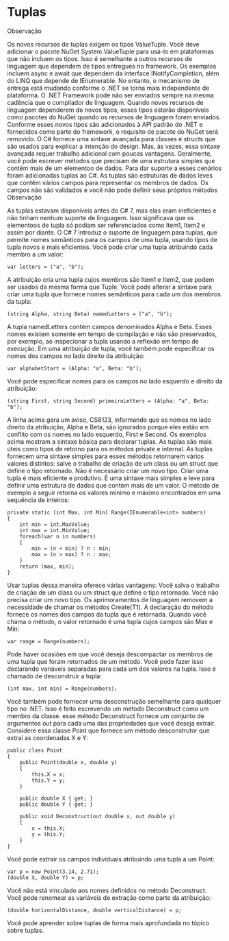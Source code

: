 ﻿# Tuplas

Observação

Os novos recursos de tuplas exigem os tipos ValueTuple. Você deve adicionar o pacote NuGet System.ValueTuple para usá-lo em plataformas que não incluem os tipos.
Isso é semelhante a outros recursos de linguagem que dependem de tipos entregues no framework. Os exemplos incluem async e await que dependem da interface INotifyCompletion, além do LINQ que depende de IEnumerable<T>. No entanto, o mecanismo de entrega está mudando conforme o .NET se torna mais independente de plataforma. O .NET Framework pode não ser enviados sempre na mesma cadência que o compilador de linguagem. Quando novos recursos de linguagem dependerem de novos tipos, esses tipos estarão disponíveis como pacotes do NuGet quando os recursos de linguagem forem enviados. Conforme esses novos tipos são adicionados à API padrão do .NET e fornecidos como parte do framework, o requisito de pacote do NuGet será removido.
O C# fornece uma sintaxe avançada para classes e structs que são usados para explicar a intenção do design. Mas, às vezes, essa sintaxe avançada requer trabalho adicional com poucas vantagens. Geralmente, você pode escrever métodos que precisam de uma estrutura simples que contém mais de um elementoo de dados. Para dar suporte a esses cenários foram adicionadas tuplas ao C#. As tuplas são estruturas de dados leves que contêm vários campos para representar os membros de dados. Os campos não são validados e você não pode definir seus próprios métodos
Observação

As tuplas estavam disponíveis antes do C# 7, mas elas eram ineficientes e não tinham nenhum suporte de linguagem. Isso significava que os elementoos de tupla só podiam ser referenciados como Item1, Item2 e assim por diante. O C# 7 introduz o suporte de linguagem para tuplas, que permite nomes semânticos para os campos de uma tupla, usando tipos de tupla novos e mais eficientes.
Você pode criar uma tupla atribuindo cada membro a um valor:



```
var letters = ("a", "b");
```
A atribuição cria uma tupla cujos membros são Item1 e Item2, que podem ser usados da mesma forma que Tuple. Você pode alterar a sintaxe para criar uma tupla que fornece nomes semânticos para cada um dos membros da tupla:



```
(string Alpha, string Beta) namedLetters = ("a", "b");
```
A tupla namedLetters contém campos denominados Alpha e Beta. Esses nomes existem somente em tempo de compilação e não são preservados, por exemplo, ao inspecionar a tupla usando a reflexão em tempo de execução.
Em uma atribuição de tupla, você também pode especificar os nomes dos campos no lado direito da atribuição:



```
var alphabetStart = (Alpha: "a", Beta: "b");
```
Você pode especificar nomes para os campos no lado esquerdo e direito da atribuição:



```
(string First, string Second) primeiroLetters = (Alpha: "a", Beta: "b");
```
A linha acima gera um aviso, CS8123, informando que os nomes no lado direito da atribuição, Alpha e Beta, são ignorados porque eles estão em conflito com os nomes no lado esquerdo, First e Second.
Os exemplos acima mostram a sintaxe básica para declarar tuplas. As tuplas são mais úteis como tipos de retorno para os métodos private e internal. As tuplas fornecem uma sintaxe simples para esses métodos retornarem vários valores distintos: salve o trabalho de criação de um class ou um struct que define o tipo retornado. Não é necessário criar um novo tipo.
Criar uma tupla é mais eficiente e produtivo. É uma sintaxe mais simples e leve para definir uma estrutura de dados que contém mais de um valor. O método de exemplo a seguir retorna os valores mínimo e máximo encontrados em uma sequência de inteiros:



```
private static (int Max, int Min) Range(IEnumerable<int> numbers)
{
    int min = int.MaxValue;
    int max = int.MinValue;
    foreach(var n in numbers)
    {
        min = (n < min) ? n : min;
        max = (n > max) ? n : max;
    }
    return (max, min);
}
```
Usar tuplas dessa maneira oferece várias vantagens:
Você salva o trabalho de criação de um class ou um struct que define o tipo retornado.
Você não precisa criar um novo tipo.
Os aprimoramentos de linguagem removem a necessidade de chamar os métodos Create<T1>(T1).
A declaração do método fornece os nomes dos campos da tupla que é retornada. Quando você chama o método, o valor retornado é uma tupla cujos campos são Max e Min:



```
var range = Range(numbers);
```
Pode haver ocasiões em que você deseja descompactar os membros de uma tupla que foram retornados de um método. Você pode fazer isso declarando variáveis separadas para cada um dos valores na tupla. Isso é chamado de desconstruir a tupla:



```
(int max, int min) = Range(numbers);
```
Você também pode fornecer uma desconstrução semelhante para qualquer tipo no .NET. Isso é feito escrevendo um método Deconstruct como um membro da classe. esse método Deconstruct fornece um conjunto de argumentos out para cada uma das propriedades que você deseja extrair. Considere essa classe Point que fornece um método desconstrutor que extrai as coordenadas X e Y:



```
public class Point
{
    public Point(double x, double y)
    {
        this.X = x;
        this.Y = y;
    }

    public double X { get; }
    public double Y { get; }

    public void Deconstruct(out double x, out double y)
    {
        x = this.X;
        y = this.Y;
    }
}
```
Você pode extrair os campos individuais atribuindo uma tupla a um Point:



```
var p = new Point(3.14, 2.71);
(double X, double Y) = p;
```
Você não está vinculado aos nomes definidos no método Deconstruct. Você pode renomear as variáveis de extração como parte da atribuição:




```
(double horizontalDistance, double verticalDistance) = p;
```
Você pode aprender sobre tuplas de forma mais aprofundada no tópico sobre tuplas.